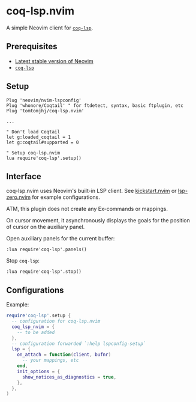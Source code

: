 # coq-lsp.nvim
A simple Neovim client for [`coq-lsp`](https://github.com/ejgallego/coq-lsp/).

## Prerequisites
* [Latest stable version of Neovim](https://github.com/neovim/neovim/releases/tag/stable)
* [`coq-lsp`](https://github.com/ejgallego/coq-lsp/#%EF%B8%8F-installation)

## Setup
```vim
Plug 'neovim/nvim-lspconfig'
Plug 'whonore/Coqtail' " for ftdetect, syntax, basic ftplugin, etc
Plug 'tomtomjhj/coq-lsp.nvim'

...

" Don't load Coqtail
let g:loaded_coqtail = 1
let g:coqtail#supported = 0

" Setup coq-lsp.nvim
lua require'coq-lsp'.setup()
```

## Interface
coq-lsp.nvim uses Neovim's built-in LSP client.
See [kickstart.nvim](https://github.com/nvim-lua/kickstart.nvim/) or
[lsp-zero.nvim](https://github.com/VonHeikemen/lsp-zero.nvim)
for example configurations.

ATM, this plugin does not create any Ex-commands or mappings.

On cursor movement, it asynchronously displays the goals for the position of cursor on the auxiliary panel.

Open auxiliary panels for the current buffer:
```vim
:lua require'coq-lsp'.panels()
```

Stop `coq-lsp`:
```vim
:lua require'coq-lsp'.stop()
```

## Configurations

Example:
```lua
require'coq-lsp'.setup {
  -- configuration for coq-lsp.nvim
  coq_lsp_nvim = {
    -- to be added
  },
  -- configuration forwarded `:help lspconfig-setup`
  lsp = {
    on_attach = function(client, bufnr)
      -- your mappings, etc
    end,
    init_options = {
      show_notices_as_diagnostics = true,
    },
  },
)
```
